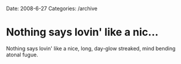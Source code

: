 Date: 2008-6-27
Categories: /archive

# Nothing says lovin' like a nic...

Nothing says lovin' like a nice, long, day-glow streaked, mind bending atonal fugue.

